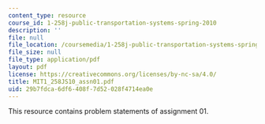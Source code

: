 ```yaml
---
content_type: resource
course_id: 1-258j-public-transportation-systems-spring-2010
description: ''
file: null
file_location: /coursemedia/1-258j-public-transportation-systems-spring-2010/29b7fdca6df6408f7d52028f4714ea0e_MIT1_258JS10_assn01.pdf
file_size: null
file_type: application/pdf
layout: pdf
license: https://creativecommons.org/licenses/by-nc-sa/4.0/
title: MIT1_258JS10_assn01.pdf
uid: 29b7fdca-6df6-408f-7d52-028f4714ea0e
---
```

This resource contains problem statements of assignment 01. 